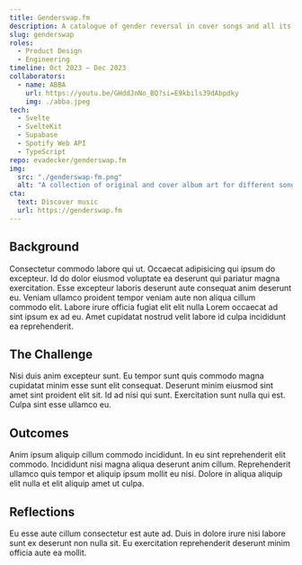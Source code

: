 ```yaml
---
title: Genderswap.fm
description: A catalogue of gender reversal in cover songs and all its queer implications. Because a Spotify playlist got a little too big.
slug: genderswap
roles: 
  - Product Design
  - Engineering
timeline: Oct 2023 – Dec 2023
collaborators:
  - name: ABBA
    url: https://youtu.be/GHddJnNo_BQ?si=E9kbils39dAbpdky
    img: ./abba.jpeg
tech:
  - Svelte
  - SvelteKit
  - Supabase
  - Spotify Web API
  - TypeScript
repo: evadecker/genderswap.fm
img:
  src: "./genderswap-fm.png"
  alt: "A collection of original and cover album art for different songs."
cta:
  text: Discover music
  url: https://genderswap.fm
---
```


## Background

Consectetur commodo labore qui ut. Occaecat adipisicing qui ipsum do excepteur. Id do dolor eiusmod voluptate ea deserunt qui pariatur magna exercitation. Esse excepteur laboris deserunt aute consequat anim deserunt eu. Veniam ullamco proident tempor veniam aute non aliqua cillum commodo elit. Labore irure officia fugiat elit elit nulla Lorem occaecat ad sint ipsum ex ad eu. Amet cupidatat nostrud velit labore id culpa incididunt ea reprehenderit.

## The Challenge

Nisi duis anim excepteur sunt. Eu tempor sunt quis commodo magna cupidatat minim esse sunt elit consequat. Deserunt minim eiusmod sint amet sint proident elit sit. Id ad nisi qui sunt. Exercitation sunt nulla qui est. Culpa sint esse ullamco eu.

## Outcomes

Anim ipsum aliquip cillum commodo incididunt. In eu sint reprehenderit elit commodo. Incididunt nisi magna aliqua deserunt anim cillum. Reprehenderit ullamco quis tempor et aliquip ipsum mollit eu nisi. Dolore in aliqua aliquip elit nulla et elit aliquip amet ut culpa.

## Reflections

Eu esse aute cillum consectetur est aute ad. Duis in dolore irure nisi labore sunt ex deserunt non nulla sit. Eu exercitation reprehenderit deserunt minim officia aute ea mollit.
